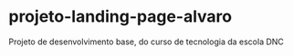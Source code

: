 # projeto-landing-page-alvaro
Projeto de desenvolvimento base, do curso de tecnologia da escola DNC
